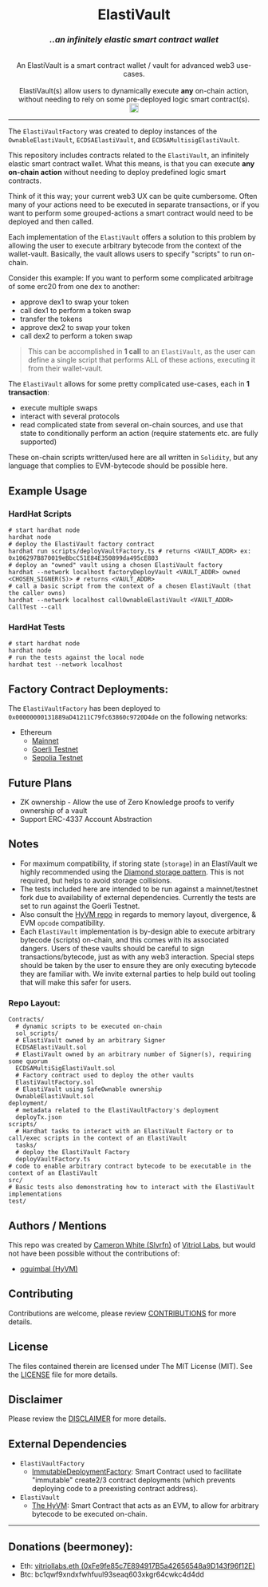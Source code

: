 <div align="center">
  <h1>ElastiVault</h1>
</div>

<div align="center">
  <h3><i>..an infinitely elastic smart contract wallet</i></h3>
  <br>
  An ElastiVault is a smart contract wallet&nbsp;/&nbsp;vault for advanced web3 use-cases.  
  <br>
  <br>
  ElastiVault(s) allow users to dynamically execute <b>any</b> on-chain action, without needing to rely on some pre-deployed logic smart contract(s).
  <br>
  <a href="https://badge.fury.io/js/@vitriollabs%2Felastivault"><img src="https://badge.fury.io/js/@vitriollabs%2Felastivault.svg" alt="npm version" height="18"></a>
  <br>
</div>

***

The `ElastiVaultFactory` was created to deploy instances of the `OwnableElastiVault`, `ECDSAElastiVault`, and `ECDSAMultisigElastiVault`.

This repository includes contracts related to the `ElastiVault`, an infinitely elastic smart contract wallet. What this means, is that you can execute **any on-chain action** without needing to deploy predefined logic smart contracts.

Think of it this way; your current web3 UX can be quite cumbersome. Often many of your actions need to be executed in separate transactions, or if you want to perform some grouped-actions a smart contract would need to be deployed and then called. 

Each implementation of the `ElastiVault` offers a solution to this problem by allowing the user to execute arbitrary bytecode from the context of the wallet-vault. Basically, the vault allows users to specify "scripts" to run on-chain.

Consider this example: If you want to perform some complicated arbitrage of some erc20 from one dex to another:
- approve dex1 to swap your token
- call dex1 to perform a token swap
- transfer the tokens
- approve dex2 to swap your token
- call dex2 to perform a token swap

> This can be accomplished in **1 call** to an `ElastiVault`, as the user can define a single script that performs ALL of these actions, executing it from their wallet-vault.

The `ElastiVault` allows for some pretty complicated use-cases, each in **1 transaction**:
- execute multiple swaps
- interact with several protocols 
- read complicated state from several on-chain sources, and use that state to conditionally perform an action (require statements etc. are fully supported)

These on-chain scripts written/used here are all written in `Solidity`, but any language that complies to EVM-bytecode should be possible here.

## Example Usage

### HardHat Scripts

```shell
# start hardhat node
hardhat node
# deploy the ElastiVault factory contract
hardhat run scripts/deployVaultFactory.ts # returns <VAULT_ADDR> ex: 0x106297B870019eBbcC51E84E350899da495cE803
# deploy an "owned" vault using a chosen ElastiVault factory
hardhat --network localhost factoryDeployVault <VAULT_ADDR> owned <CHOSEN_SIGNER(S)> # returns <VAULT_ADDR>
# call a basic script from the context of a chosen ElastiVault (that the caller owns)
hardhat --network localhost callOwnableElastiVault <VAULT_ADDR> CallTest --call
```

### HardHat Tests

```shell
# start hardhat node
hardhat node
# run the tests against the local node
hardhat test --network localhost
```

## Factory Contract Deployments:

The `ElastiVaultFactory` has been deployed to `0x00000000131889aD41211C79fc63860c9720D4de` on the following networks:
- Ethereum
  - [Mainnet](https://etherscan.io/address/0x00000000131889aD41211C79fc63860c9720D4de)
  - [Goerli Testnet](https://goerli.etherscan.io/address/0x00000000131889aD41211C79fc63860c9720D4de)
  - [Sepolia Testnet](https://sepolia.etherscan.io/address/0x00000000131889aD41211C79fc63860c9720D4de)

## Future Plans

- ZK ownership - Allow the use of Zero Knowledge proofs to verify ownership of a vault
- Support ERC-4337 Account Abstraction

## Notes

- For maximum compatibility, if storing state (`storage`) in an ElastiVault we highly recommended using the [Diamond storage pattern](https://medium.com/1milliondevs/new-storage-layout-for-proxy-contracts-and-diamonds-98d01d0eadb.). This is not required, but helps to avoid storage collisions.
- The tests included here are intended to be run against a mainnet/testnet fork due to availability of external dependencies. Currently the tests are set to run against the Goerli Testnet.
- Also consult the [HyVM repo](https://github.com/oguimbal/HyVM) in regards to memory layout, divergence, & EVM `opcode` compatibility.
- Each `ElastiVault` implementation is by-design able to execute arbitrary bytecode (scripts) on-chain, and this comes with its associated dangers. Users of these vaults should be careful to sign transactions/bytecode, just as with any web3 interaction. Special steps should be taken by the user to ensure they are only executing bytecode they are familiar with. We invite external parties to help build out tooling that will make this safer for users.

### Repo Layout:

```shell
Contracts/    
  # dynamic scripts to be executed on-chain
  sol_scripts/
  # ElastiVault owned by an arbitrary Signer
  ECDSAElastiVault.sol
  # ElastiVault owned by an arbitrary number of Signer(s), requiring some quorum
  ECDSAMultiSigElastiVault.sol
  # Factory contract used to deploy the other vaults
  ElastiVaultFactory.sol
  # ElastiVault using SafeOwnable ownership
  OwnableElastiVault.sol
deployment/
  # metadata related to the ElastiVaultFactory's deployment
  deployTx.json
scripts/
  # Hardhat tasks to interact with an ElastiVault Factory or to call/exec scripts in the context of an ElastiVault
  tasks/
  # deploy the ElastiVault Factory
  deployVaultFactory.ts
# code to enable arbitrary contract bytecode to be executable in the context of an ElastiVault
src/
# Basic tests also demonstrating how to interact with the ElastiVault implementations
test/
```

## Authors / Mentions

This repo was created by [Cameron White (Slvrfn)](https://ca.meron.dev) of [Vitriol Labs](https://vitriol.sh), but would not have been possible without the contributions of:
- [oguimbal (HyVM)](https://github.com/oguimbal/HyVM)

## Contributing

Contributions are welcome, please review [CONTRIBUTIONS](https://github.com/VitriolLabs/elastivault/blob/main/CONTRIBUTING.md) for more details.

## License

The files contained therein are licensed under The MIT License (MIT). See the [LICENSE](https://github.com/VitriolLabs/elastivault/blob/main/LICENSE.md) file for more details.

## Disclaimer

Please review the [DISCLAIMER](https://github.com/VitriolLabs/elastivault/blob/main/DISCLAIMER.md) for more details.

## External Dependencies

- `ElastiVaultFactory`
  - [ImmutableDeploymentFactory](https://github.com/VitriolLabs/immutable-deployment-factory): Smart Contract used to facilitate "immutable" create2/3 contract deployments (which prevents deploying code to a preexisting contract address).
- `ElastiVault`
  - [The HyVM](https://github.com/oguimbal/HyVM): Smart Contract that acts as an EVM, to allow for arbitrary bytecode to be executed on-chain.

***

## Donations (beermoney):

- Eth: [vitriollabs.eth (0xFe9fe85c7E894917B5a42656548a9D143f96f12E)](https://etherscan.io/address/0xFe9fe85c7E894917B5a42656548a9D143f96f12E)
- Btc: bc1qwf9xndxfwhfuul93seaq603xkgr64cwkc4d4dd
